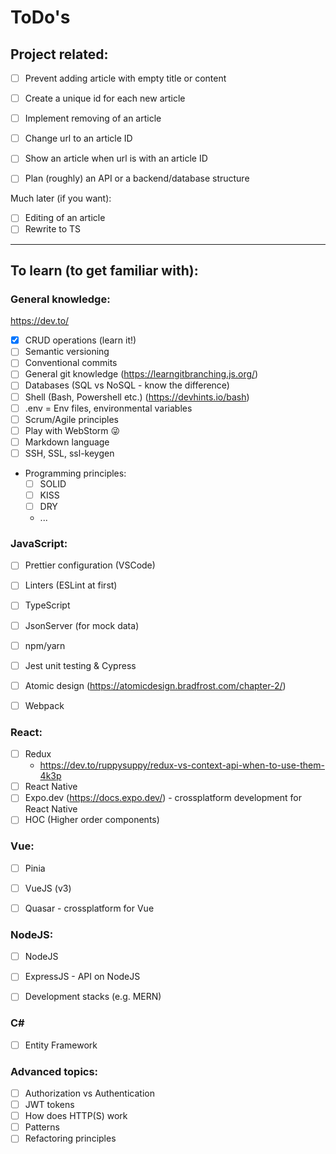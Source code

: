 # ToDo's

## Project related:
- [ ] Prevent adding article with empty title or content 
- [ ] Create a unique id for each new article
- [ ] Implement removing of an article
- [ ] Change url to an article ID 
- [ ] Show an article when url is with an article ID


- [ ] Plan (roughly) an API or a backend/database structure

Much later (if you want):
- [ ] Editing of an article
- [ ] Rewrite to TS

---

## To learn (to get familiar with):

### General knowledge:


https://dev.to/

 
- [x] CRUD operations (learn it!)
- [ ] Semantic versioning
- [ ] Conventional commits
- [ ] General git knowledge (https://learngitbranching.js.org/)
- [ ] Databases (SQL vs NoSQL - know the difference)
- [ ] Shell (Bash, Powershell etc.) (https://devhints.io/bash)
- [ ] .env = Env files, environmental variables
- [ ] Scrum/Agile principles
- [ ] Play with WebStorm 😜
- [ ] Markdown language
- [ ] SSH, SSL, ssl-keygen
- Programming principles:
  - [ ] SOLID
  - [ ] KISS
  - [ ] DRY
  - ...


### JavaScript:
- [ ] Prettier configuration (VSCode)
- [ ] Linters (ESLint at first)
- [ ] TypeScript
- [ ] JsonServer (for mock data)
- [ ] npm/yarn
- [ ] Jest unit testing & Cypress
- [ ] Atomic design (https://atomicdesign.bradfrost.com/chapter-2/)
- [ ] Webpack


### React:
- [ ] Redux 
  - https://dev.to/ruppysuppy/redux-vs-context-api-when-to-use-them-4k3p
- [ ] React Native
- [ ] Expo.dev (https://docs.expo.dev/) - crossplatform development for React Native
- [ ] HOC (Higher order components)

### Vue:
- [ ] Pinia
- [ ] VueJS (v3)
- [ ] Quasar - crossplatform for Vue


### NodeJS:
- [ ] NodeJS
- [ ] ExpressJS - API on NodeJS

- [ ] Development stacks (e.g. MERN)

### C#

- [ ] Entity Framework

### Advanced topics:
- [ ] Authorization vs Authentication
- [ ] JWT tokens
- [ ] How does HTTP(S) work
- [ ] Patterns
- [ ] Refactoring principles